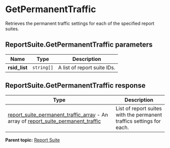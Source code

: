 # GetPermanentTraffic

Retrieves the permanent traffic settings for each of the specified report suites.

## ReportSuite.GetPermanentTraffic parameters

|Name|Type|Description|
|----|----|-----------|
|**rsid_list** |`string[]` |A list of report suite IDs.|

## ReportSuite.GetPermanentTraffic response

|Type|Description|
|----|-----------|
| [report_suite_permanent_traffic_array](../../data_types/r_report_suite_permanent_traffic_array.md#) - An array of [report_suite_permanent_traffic](../../data_types/r_report_suite_permanent_traffic.md#) |List of report suites with the permanent traffics settings for each.|

**Parent topic:** [Report Suite](../../methods/report_suite/r_methods_reportsuite.md)

